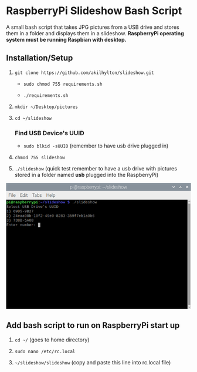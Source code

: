 # RaspberryPi Slideshow Bash Script

A small bash script that takes JPG pictures from a USB drive and stores them in
a folder and displays them in a slideshow. **RaspberryPi operating system must be running Raspbian with desktop.**

## Installation/Setup

1. `git clone https://github.com/akilhylton/slideshow.git`
	* `sudo chmod 755 requirements.sh`
	
	* `./requirements.sh`

2. `mkdir ~/Desktop/pictures`

3. `cd ~/slideshow`
	### Find USB Device's UUID
	* `sudo blkid -sUUID` (remember to have usb drive plugged in)

4. `chmod 755 slideshow`

5. `./slideshow` (quick test remember to have a usb drive with pictures stored in a folder named **usb** plugged into the RaspberryPi)

![](docs/static_imgs/uuid_menu.png)


## Add bash script to run on RaspberryPi start up

1. `cd ~/` (goes to home directory)

2. `sudo nano /etc/rc.local`

3. `~/slideshow/slideshow` (copy and paste this line into rc.local file)
